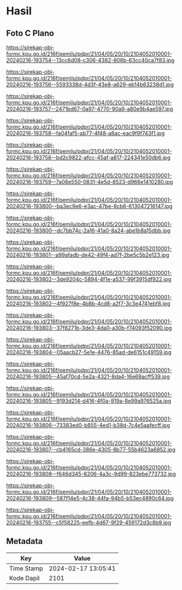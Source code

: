 # Hasil

## Foto C Plano

https://sirekap-obj-formc.kpu.go.id/216f/pemilu/pdpr/21/04/05/20/10/2104052010001-20240216-193754--13cc6d08-c306-4382-806b-63cc40ca7f83.jpg

https://sirekap-obj-formc.kpu.go.id/216f/pemilu/pdpr/21/04/05/20/10/2104052010001-20240216-193756--5593338d-4d3f-43e8-a629-eb14b63238d1.jpg

https://sirekap-obj-formc.kpu.go.id/216f/pemilu/pdpr/21/04/05/20/10/2104052010001-20240216-193757--2471bd67-0a97-4770-90a9-a80e9b4ae597.jpg

https://sirekap-obj-formc.kpu.go.id/216f/pemilu/pdpr/21/04/05/20/10/2104052010001-20240216-193758--fa04faf5-ab77-4f48-a8ac-eac9f9f743f1.jpg

https://sirekap-obj-formc.kpu.go.id/216f/pemilu/pdpr/21/04/05/20/10/2104052010001-20240216-193758--bd2c9822-afcc-45af-a817-224341e50db6.jpg

https://sirekap-obj-formc.kpu.go.id/216f/pemilu/pdpr/21/04/05/20/10/2104052010001-20240216-193759--7a08e550-0831-4e5d-8523-d966e1410280.jpg

https://sirekap-obj-formc.kpu.go.id/216f/pemilu/pdpr/21/04/05/20/10/2104052010001-20240216-193800--ba3ec9e6-e3ac-47be-8cb6-613047216147.jpg

https://sirekap-obj-formc.kpu.go.id/216f/pemilu/pdpr/21/04/05/20/10/2104052010001-20240216-193800--dc7bb74c-2a16-41a0-8a24-abe1b8a15dbb.jpg

https://sirekap-obj-formc.kpu.go.id/216f/pemilu/pdpr/21/04/05/20/10/2104052010001-20240216-193801--a99afadb-de42-49f4-ad7f-2be5c5b2e123.jpg

https://sirekap-obj-formc.kpu.go.id/216f/pemilu/pdpr/21/04/05/20/10/2104052010001-20240216-193802--3de9204c-5894-4f1e-a537-99f3915df922.jpg

https://sirekap-obj-formc.kpu.go.id/216f/pemilu/pdpr/21/04/05/20/10/2104052010001-20240216-193802--4f927f8e-4b8b-4cd8-a2f7-3c3e4741ebf8.jpg

https://sirekap-obj-formc.kpu.go.id/216f/pemilu/pdpr/21/04/05/20/10/2104052010001-20240216-193803--37f8271b-3de3-4da0-a30b-f74093f52090.jpg

https://sirekap-obj-formc.kpu.go.id/216f/pemilu/pdpr/21/04/05/20/10/2104052010001-20240216-193804--05aacb27-5e1e-4476-85ad-de6151c49159.jpg

https://sirekap-obj-formc.kpu.go.id/216f/pemilu/pdpr/21/04/05/20/10/2104052010001-20240216-193805--45af70cd-5e2a-4321-8da4-16e69acff539.jpg

https://sirekap-obj-formc.kpu.go.id/216f/pemilu/pdpr/21/04/05/20/10/2104052010001-20240216-193805--9193d214-d416-4f0a-919a-8e99a976525a.jpg

https://sirekap-obj-formc.kpu.go.id/216f/pemilu/pdpr/21/04/05/20/10/2104052010001-20240216-193806--73383ed0-b855-4ed1-b38d-7c4e5aafecff.jpg

https://sirekap-obj-formc.kpu.go.id/216f/pemilu/pdpr/21/04/05/20/10/2104052010001-20240216-193807--cb4165cd-386e-4305-8b77-55b4623a6852.jpg

https://sirekap-obj-formc.kpu.go.id/216f/pemilu/pdpr/21/04/05/20/10/2104052010001-20240216-193808--f646d345-8206-4a3c-9d99-823ebe773732.jpg

https://sirekap-obj-formc.kpu.go.id/216f/pemilu/pdpr/21/04/05/20/10/2104052010001-20240216-193809--587f14e5-4c38-44fa-94b5-b53ec4890c64.jpg

https://sirekap-obj-formc.kpu.go.id/216f/pemilu/pdpr/21/04/05/20/10/2104052010001-20240216-193755--c5f58225-eefb-4d67-9f29-459172d3c8b9.jpg


## Metadata

| Key        | Value               |
| ---------- | ------------------- |
| Time Stamp | 2024-02-17 13:05:41 |
| Kode Dapil | 2101                |



